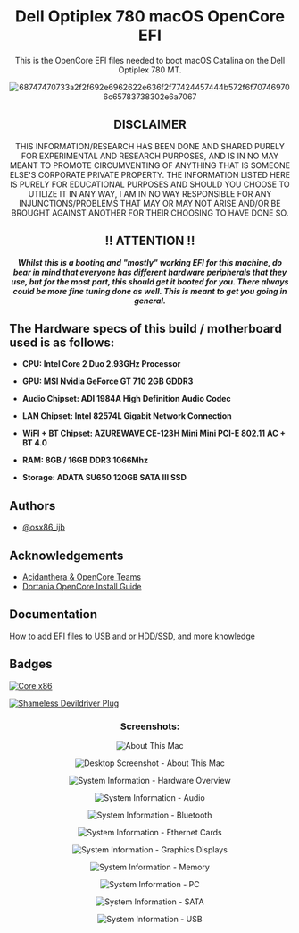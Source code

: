 <div align="center">

# Dell Optiplex 780 macOS OpenCore EFI</h1>

This is the OpenCore EFI files needed to boot macOS Catalina on the Dell Optiplex 780 MT.

![68747470733a2f2f692e6962622e636f2f77424457444b572f6f707469706c65783738302e6a7067](https://github.com/osx86-ijb/Dell-Optiplex-780-OC-EFI-Catalina/assets/67184728/ab986560-45b5-421c-a59f-e227bcd2f3f4)

## DISCLAIMER

THIS INFORMATION/RESEARCH HAS BEEN DONE AND SHARED PURELY FOR EXPERIMENTAL AND RESEARCH PURPOSES, AND IS IN NO MAY MEANT TO PROMOTE CIRCUMVENTING OF ANYTHING THAT IS SOMEONE ELSE'S CORPORATE PRIVATE PROPERTY. THE INFORMATION LISTED HERE IS PURELY FOR EDUCATIONAL PURPOSES AND SHOULD YOU CHOOSE TO UTILIZE IT IN ANY WAY, I AM IN NO WAY RESPONSIBLE FOR ANY INJUNCTIONS/PROBLEMS THAT MAY OR MAY NOT ARISE AND/OR BE BROUGHT AGAINST ANOTHER FOR THEIR CHOOSING TO HAVE DONE SO.

## !! ATTENTION !!
_**Whilst this is a booting and "mostly" working EFI for this machine, do bear in mind that everyone has different hardware peripherals that they use, but for the most part, this should get it booted for you. There always could be more fine tuning done as well. This is meant to get you going in general.**_

</div>

## The Hardware specs of this build / motherboard used is as follows:

- **CPU: Intel Core 2 Duo 2.93GHz Processor**

- **GPU: MSI Nvidia GeForce GT 710 2GB GDDR3**

- **Audio Chipset: ADI 1984A High Definition Audio Codec**

- **LAN Chipset: Intel 82574L Gigabit Network Connection**

- **WiFI + BT Chipset: AZUREWAVE CE-123H Mini Mini PCI-E 802.11 AC + BT 4.0**

- **RAM: 8GB / 16GB DDR3 1066Mhz**

- **Storage: ADATA SU650 120GB SATA III SSD**

## Authors

- [@osx86_ijb](https://www.github.com/osx86-ijb)

## Acknowledgements
- [Acidanthera & OpenCore Teams](https://github.com/acidanthera)
- [Dortania OpenCore Install Guide](https://dortania.github.io/OpenCore-Install-Guide/)

## Documentation

[How to add EFI files to USB and or HDD/SSD, and more knowledge](https://dortania.github.io/OpenCore-Install-Guide/installer-guide/opencore-efi.html)

## Badges

[![Core x86](https://img.shields.io/badge/Hackintosh-Legend-red)](https://github.com/osx86-ijb)

[![Shameless Devildriver Plug](https://img.shields.io/badge/Go%20There-Away%20From%20Me-brightgreeng)](https://www.youtube.com/watch?v=PjACk_dw1v8)


<div align="center">

### Screenshots:

![About This Mac](Screenshots/Screenshot_02.png?raw=true "About This Mac")

![Desktop Screenshot - About This Mac](Screenshots/Screenshot_01.png?raw=true "Desktop Screenshot - About This Mac")

![System Information - Hardware Overview](Screenshots/Screenshot_03.png?raw=true "System Information - Hardware Overview")

![System Information - Audio](Screenshots/Screenshot_04.png?raw=true "System Information - Audio")

![System Information - Bluetooth](Screenshots/Screenshot_05.png?raw=true "System Information - Bluetooth")

![System Information - Ethernet Cards](Screenshots/Screenshot_06.png?raw=true "System Information - Ethernet Cards")

![System Information - Graphics Displays](Screenshots/Screenshot_07.png?raw=true "System Information - Graphics Displays")

![System Information - Memory](Screenshots/Screenshot_08.png?raw=true "System Information - Memory")

![System Information - PC](Screenshots/Screenshot_09.png?raw=true "System Information - PCI")

![System Information - SATA](Screenshots/Screenshot_10.png?raw=true "System Information - SATA")

![System Information - USB](Screenshots/Screenshot_11.png?raw=true "System Information - USB")

</div>
